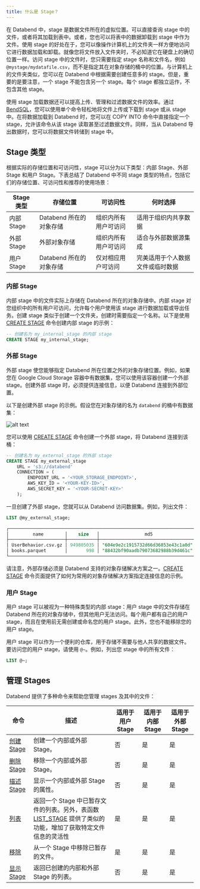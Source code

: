 ```yaml
---
title: 什么是 Stage？
---
```


在 Databend 中，stage 是数据文件所在的虚拟位置。可以直接查询 stage 中的文件，或者将其加载到表中。或者，您也可以将表中的数据卸载到 stage 中作为文件。使用 stage 的好处在于，您可以像操作计算机上的文件夹一样方便地访问它进行数据加载和卸载。就像您将文件放入文件夹时，不必知道它在硬盘上的确切位置一样。访问 stage 中的文件时，您只需要指定 stage 名称和文件名，例如 `@mystage/mydatafile.csv`，而不是指定其在对象存储的桶中的位置。与计算机上的文件夹类似，您可以在 Databend 中根据需要创建任意多的 stage。但是，重要的是要注意，一个 stage 不能包含另一个 stage。每个 stage 都独立运作，不包含其他 stage。

使用 stage 加载数据还可以提高上传、管理和过滤数据文件的效率。通过 [BendSQL](../../30-sql-clients/00-bendsql/index.md)，您可以使用单个命令轻松地将文件上传或下载到 stage 或从 stage 中。在将数据加载到 Databend 时，您可以在 COPY INTO 命令中直接指定一个 stage，允许该命令从该 stage 读取甚至过滤数据文件。同样，当从 Databend 导出数据时，您可以将数据文件转储到 stage 中。

## Stage 类型

根据实际的存储位置和可访问性，stage 可以分为以下类型：内部 Stage、外部 Stage 和用户 Stage。下表总结了 Databend 中不同 stage 类型的特点，包括它们的存储位置、可访问性和推荐的使用场景：

| Stage 类型 | 存储位置                | 可访问性             | 何时选择                         |
| ---------- | ----------------------- | -------------------- | -------------------------------- |
| 内部 Stage | Databend 所在的对象存储 | 组织内所有用户可访问 | 适用于组织内共享数据             |
| 外部 Stage | 外部对象存储            | 组织内所有用户可访问 | 适合与外部数据源集成             |
| 用户 Stage | Databend 所在的对象存储 | 仅对相应用户可访问   | 完美适用于个人数据文件或临时数据 |

### 内部 Stage

内部 stage 中的文件实际上存储在 Databend 所在的对象存储中。内部 stage 对您组织中的所有用户可访问，允许每个用户使用该 stage 进行数据加载或导出任务。创建 stage 类似于创建一个文件夹，创建时需要指定一个名称。以下是使用 [CREATE STAGE](/sql/sql-commands/ddl/stage/ddl-create-stage) 命令创建内部 stage 的示例：

```sql
-- 创建名为 my_internal_stage 的内部 stage
CREATE STAGE my_internal_stage;
```

### 外部 Stage

外部 stage 使您能够指定 Databend 所在位置之外的对象存储位置。例如，如果您在 Google Cloud Storage 容器中有数据集，您可以使用该容器创建一个外部 stage。创建外部 stage 时，必须提供连接信息，以便 Databend 连接到外部位置。

以下是创建外部 stage 的示例。假设您在对象存储的名为 `databend` 的桶中有数据集：

![alt text](@site/docs/public/img/guides/external-stage.png)

您可以使用 [CREATE STAGE](/sql/sql-commands/ddl/stage/ddl-create-stage) 命令创建一个外部 stage，将 Databend 连接到该桶：

```sql
-- 创建名为 my_external_stage 的外部 stage
CREATE STAGE my_external_stage
    URL = 's3://databend'
    CONNECTION = (
        ENDPOINT_URL = '<YOUR_STORAGE_ENDPOINT>',
        AWS_KEY_ID = '<YOUR-KEY-ID>',
        AWS_SECRET_KEY = '<YOUR-SECRET-KEY>'
    );
```

一旦创建了外部 stage，您就可以从 Databend 访问数据集。例如，列出文件：

```sql
LIST @my_external_stage;

┌─────────────────────────────────────────────────────────────────────────────────────────────────────────────────────────┐
│         name        │    size   │                 md5                │         last_modified         │      creator     │
├─────────────────────┼───────────┼────────────────────────────────────┼───────────────────────────────┼──────────────────┤
│ UserBehavior.csv.gz │ 949805035 │ "604e9e2c1915732d66d36853e43c1a0d" │ 2023-10-29 03:28:49.853 +0000 │ NULL             │
│ books.parquet       │       998 │ "88432bf90aadb79073682988b39d461c" │ 2023-04-24 20:00:22.171 +0000 │ NULL             │
└─────────────────────────────────────────────────────────────────────────────────────────────────────────────────────────┘
```

请注意，外部存储必须是 Databend 支持的对象存储解决方案之一。[CREATE STAGE](/sql/sql-commands/ddl/stage/ddl-create-stage) 命令页面提供了如何为常用的对象存储解决方案指定连接信息的示例。

### 用户 Stage

用户 stage 可以被视为一种特殊类型的内部 stage：用户 stage 中的文件存储在 Databend 所在的对象存储中，但其他用户无法访问。每个用户都有自己的用户 stage，而且在使用前无需创建或命名您的用户 stage。此外，您也不能移除您的用户 stage。

用户 stage 可以作为一个便利的仓库，用于存储不需要与他人共享的数据文件。要访问您的用户 stage，请使用 `@~`。例如，列出您 stage 中的所有文件：

```sql
LIST @~;
```

## 管理 Stages

Databend 提供了多种命令来帮助您管理 stages 及其中的文件：

| 命令                                                       | 描述                                                                                                                                                         | 适用于用户 Stage | 适用于内部 Stage | 适用于外部 Stage |
| ---------------------------------------------------------- | ------------------------------------------------------------------------------------------------------------------------------------------------------------ | ---------------- | ---------------- | ---------------- |
| [创建 Stage](/sql/sql-commands/ddl/stage/ddl-create-stage) | 创建一个内部或外部 Stage。                                                                                                                                   | 否               | 是               | 是               |
| [删除 Stage](/sql/sql-commands/ddl/stage/ddl-drop-stage)   | 移除一个内部或外部 Stage。                                                                                                                                   | 否               | 是               | 是               |
| [描述 Stage](/sql/sql-commands/ddl/stage/ddl-desc-stage)   | 显示一个内部或外部 Stage 的属性。                                                                                                                            | 否               | 是               | 是               |
| [列表](/sql/sql-commands/ddl/stage/ddl-list-stage)         | 返回一个 Stage 中已暂存文件的列表。另外，表函数 [LIST_STAGE](/sql/sql-functions/table-functions/list-stage) 提供了类似的功能，增加了获取特定文件信息的灵活性 | 是               | 是               | 是               |
| [移除](/sql/sql-commands/ddl/stage/ddl-remove-stage)       | 从一个 Stage 中移除已暂存的文件。                                                                                                                            | 是               | 是               | 是               |
| [显示 Stage](/sql/sql-commands/ddl/stage/ddl-show-stages)  | 返回已创建的内部和外部 Stage 的列表。                                                                                                                        | 否               | 是               | 是               |
